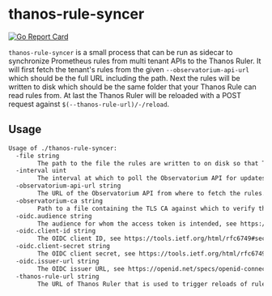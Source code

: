 # thanos-rule-syncer

[![Go Report Card](https://goreportcard.com/badge/github.com/observatorium/thanos-rule-syncer)](https://goreportcard.com/report/github.com/observatorium/thanos-rule-syncer)

`thanos-rule-syncer` is a small process that can be run as sidecar to synchronize Prometheus rules from multi tenant APIs to the Thanos Ruler.
It will first fetch the tenant's rules from the given `--observatorium-api-url` which should be the full URL including the path.
Next the rules will be written to disk which should be the same folder that your Thanos Rule can read rules from.
At last the Thanos Ruler will be reloaded with a POST request against `$(--thanos-rule-url)/-/reload`.

## Usage

[embedmd]:# (tmp/help.txt)
```txt
Usage of ./thanos-rule-syncer:
  -file string
    	The path to the file the rules are written to on disk so that Thanos Ruler can read it from.
  -interval uint
    	The interval at which to poll the Observatorium API for updates to rules, given in seconds. (default 60)
  -observatorium-api-url string
    	The URL of the Observatorium API from where to fetch the rules. This should be the full ULR including the path to the tenant's rules.
  -observatorium-ca string
    	Path to a file containing the TLS CA against which to verify the Observatorium API. If no server CA is specified, the client will use the system certificates.
  -oidc.audience string
    	The audience for whom the access token is intended, see https://openid.net/specs/openid-connect-core-1_0.html#IDToken.
  -oidc.client-id string
    	The OIDC client ID, see https://tools.ietf.org/html/rfc6749#section-2.3.
  -oidc.client-secret string
    	The OIDC client secret, see https://tools.ietf.org/html/rfc6749#section-2.3.
  -oidc.issuer-url string
    	The OIDC issuer URL, see https://openid.net/specs/openid-connect-discovery-1_0.html#IssuerDiscovery.
  -thanos-rule-url string
    	The URL of Thanos Ruler that is used to trigger reloads of rules. We will append /-/reload.
```
